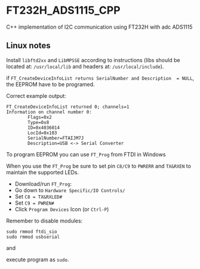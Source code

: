 # FT232H_ADS1115_CPP
C++ implementation of I2C communication using FT232H with adc ADS1115

## Linux notes
Install `libftd2xx` and `LibMPSSE` according to instructions (libs should be located at: `/usr/local/lib` and headers at: `/usr/local/include`).

if `FT_CreateDeviceInfoList returns SerialNumber and Description  = NULL`, the EEPROM have to be programed.

Correct example output:

```
FT_CreateDeviceInfoList returned 0; channels=1
Information on channel number 0:
        Flags=0x2
        Type=0x8
        ID=0x4036014
        LocId=0x103
        SerialNumber=FTAIJM7J
        Description=USB <-> Serial Converter
```

To program EEPROM you can use `FT_Prog` from FTDI in Windows

When you use the `FT_Prog` be sure to set pin `C8/C9` to `PWRERR` and `TX&RXEN` to maintain the supported LEDs.
- Download/run `FT_Prog`:
- Go down to `Hardware Specific/IO Controls/`
- Set `C8 = TX&RXLED#`
- Set `C9 = PWREN#`
- Click `Program Devices` Icon (or `Ctrl-P`)

Remember to disable modules:

```
sudo rmmod ftdi_sio
sudo rmmod usbserial
```
and

execute program as `sudo`.